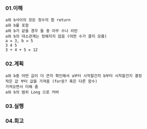 ### 01.이해
    a와 b사이의 모든 정수의 합 return
    a와 b를 포함
    a와 b가 같을 경우 둘 중 아무 수나 리턴
    a와 b의 대소관계는 정해지지 않음 (어떤 수가 클지 모름)
    a = 3, b = 5
    3 4 5
    3 + 4 + 5 = 12

### 02.계획
    a와 b중 어떤 값이 더 큰지 확인해서 a부터 시작할건지 b부터 시작할건지 결정
    작은 값 부터 값을 가져옴 (for문? 혹은 다른 함수)
    가져오면서 더해 줌
    a와 b의 범위 Long 으로 커버

### 03.실행

### 04.회고